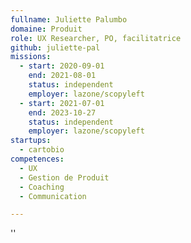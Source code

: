 ```yaml
---
fullname: Juliette Palumbo
domaine: Produit
role: UX Researcher, PO, facilitatrice
github: juliette-pal
missions:
  - start: 2020-09-01
    end: 2021-08-01
    status: independent
    employer: lazone/scopyleft
  - start: 2021-07-01
    end: 2023-10-27
    status: independent
    employer: lazone/scopyleft
startups:
  - cartobio
competences:
  - UX
  - Gestion de Produit
  - Coaching
  - Communication

---
```

''
